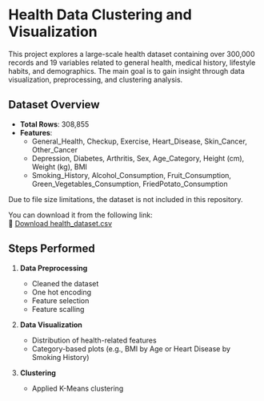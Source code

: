 # Health Data Clustering and Visualization

This project explores a large-scale health dataset containing over 300,000 records and 19 variables related to general health, medical history, lifestyle habits, and demographics. The main goal is to gain insight through data visualization, preprocessing, and clustering analysis.

## Dataset Overview

- **Total Rows**: 308,855
- **Features**:
  - General_Health, Checkup, Exercise, Heart_Disease, Skin_Cancer, Other_Cancer
  - Depression, Diabetes, Arthritis, Sex, Age_Category, Height (cm), Weight (kg), BMI
  - Smoking_History, Alcohol_Consumption, Fruit_Consumption, Green_Vegetables_Consumption, FriedPotato_Consumption

Due to file size limitations, the dataset is not included in this repository.

You can download it from the following link:  
🔗 [Download health_dataset.csv](https://drive.google.com/file/d/1pcEZ3HIrxHXXkJMH-wsWZNH70LujlKvm/view?usp=drive_link)

## Steps Performed

1. **Data Preprocessing**
   - Cleaned the dataset
   - One hot encoding
   - Feature selection
   - Feature scalling

2. **Data Visualization**
   - Distribution of health-related features
   - Category-based plots (e.g., BMI by Age or Heart Disease by Smoking History)

3. **Clustering**
   - Applied K-Means clustering

